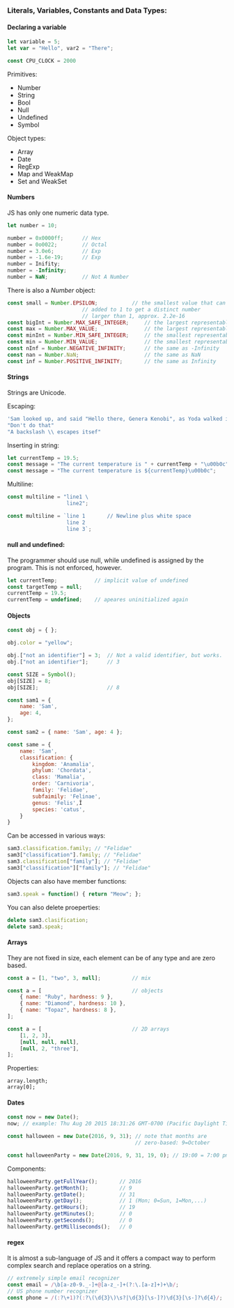 

### Literals, Variables, Constants and Data Types:


#### Declaring a variable

```js
let variable = 5;
let var = "Hello", var2 = "There";
```
```js
const CPU_CLOCK = 2000
```

Primitives:

* Number
* String
* Bool
* Null
* Undefined
* Symbol

Object types:

* Array
* Date
* RegExp
* Map and WeakMap
* Set and WeakSet
         
         
#### Numbers

JS has only one numeric data type. 

```js
let number = 10;

number = 0x0000ff;		// Hex
number = 0o0022;		// Octal
number = 3.0e6;			// Exp
number = -1.6e-19;		// Exp
number = Inifity;	
number = -Infinity;
number = NaN;			// Not A Number
```

There is also a _Number_ object:

```js
const small = Number.EPSILON; 			// the smallest value that can be
						// added to 1 to get a distinct number
						// larger than 1, approx. 2.2e-16
const bigInt = Number.MAX_SAFE_INTEGER; 	// the largest representable integer
const max = Number.MAX_VALUE; 				// the largest representable number
const minInt = Number.MIN_SAFE_INTEGER; 	// the smallest representable integer
const min = Number.MIN_VALUE; 				// the smallest representable number
const nInf = Number.NEGATIVE_INFINITY; 		// the same as -Infinity
const nan = Number.NaN; 					// the same as NaN
const inf = Number.POSITIVE_INFINITY; 		// the same as Infinity
```

#### Strings

Strings are Unicode.

Escaping:

```js
'Sam looked up, and said "Hello there, Genera Kenobi", as Yoda walked in.'
"Don't do that"
"A backslash \\ escapes itsef"
```

Inserting in string:

```js
let currentTemp = 19.5;
const message = "The current temperature is " + currentTemp + "\u00b0c";
const message = "The current temperature is ${currentTemp}\u00b0c";		// ES6
```

Multiline:

```js
const multiline = "line1 \
				   line2";
```
```js
const multiline = `line 1		// Newline plus white space
			       line 2
				   line 3`;
```

#### null and undefined:

The programmer should use null, while undefined is assigned by the program. This is not enforced, however.

```js
let currentTemp;			// implicit value of undefined
const targetTemp = null;
currentTemp = 19.5;
currentTemp = undefined;	// apeares uninitialized again
```
          
         
#### Objects

```js
const obj = { };
```
```js
obj.color = "yellow";

obj.["not an identifier"] = 3;	// Not a valid identifier, but works.
obj.["not an identifier"];		// 3

const SIZE = Symbol();
obj[SIZE] = 8;
obj[SIZE];						// 8
```


```js
const sam1 = {
	name: 'Sam',
	age: 4,
};

const sam2 = { name: 'Sam', age: 4 };

const same = {
	name: 'Sam',
	classification: {
		kingdom: 'Anamalia',
		phylum: 'Chordata',
		class: 'Mamalia',
		order: 'Carnivoria',
		family: 'Felidae',
		subfaimily: 'Felinae',
		genus: 'Felis',Î
		species: 'catus',
	}
}
```


Can be accessed in various ways: 

```js
sam3.classification.family; // "Felidae"
sam3["classification"].family; // "Felidae"
sam3.classification["family"]; // "Felidae"
sam3["classification"]["family"]; // "Felidae"
```

Objects can also have member functions:

```js
sam3.speak = function() { return "Meow"; };
```

You can also delete proeperties:

```js
delete sam3.clasification;
delete sam3.speak;
```

        
         
#### Arrays

They are not fixed in size, each element can be of any type and are zero based.

```js
const a = [1, "two", 3, null];			// mix

const a = [								// objects
	{ name: "Ruby", hardness: 9 },
	{ name: "Diamond", hardness: 10 },
	{ name: "Topaz", hardness: 8 },
];

const a = [								// 2D arrays
	[1, 2, 3],
	[null, null, null],
	[null, 2, "three"],
];
```

Properties:
```
array.length;
array[0];
```
          
           
#### Dates

```js
const now = new Date();
now; // example: Thu Aug 20 2015 18:31:26 GMT-0700 (Pacific Daylight Time)
```

```js
const halloween = new Date(2016, 9, 31); // note that months are
										 // zero-based: 9=October
```

```js
const halloweenParty = new Date(2016, 9, 31, 19, 0); // 19:00 = 7:00 pm
```

Components:

```js
halloweenParty.getFullYear(); 		// 2016
halloweenParty.getMonth(); 			// 9
halloweenParty.getDate(); 			// 31
halloweenParty.getDay(); 			// 1 (Mon; 0=Sun, 1=Mon,...)
halloweenParty.getHours(); 			// 19
halloweenParty.getMinutes(); 		// 0
halloweenParty.getSeconds(); 		// 0
halloweenParty.getMilliseconds(); 	// 0
```
        
        
#### regex

It is almost a sub-language of JS and it offers a compact way to perform complex search and replace operatios on a string.


```js
// extremely simple email recognizer
const email = /\b[a-z0-9._-]+@[a-z_-]+(?:\.[a-z]+)+\b/;
// US phone number recognizer
const phone = /(:?\+1)?(:?\(\d{3}\)\s?|\d{3}[\s-]?)\d{3}[\s-]?\d{4}/;
```
